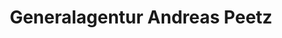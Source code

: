 ---
title: "Generalagentur Andreas Peetz"
url: /rossdorf/generalagentur-andreas-peetz/
shop: Schreibwaren
---